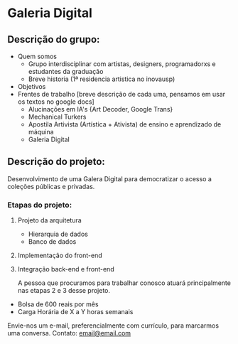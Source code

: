 # Galeria Digital

## Descrição do grupo:
- Quem somos
  - Grupo interdisciplinar com artistas, designers, programadorxs e estudantes da graduação
  - Breve historia (1ª residencia artistica no inovausp)
- Objetivos
- Frentes de trabalho [breve descrição de cada uma, pensamos em usar os textos no google docs]
  - Alucinações em IA's {Art Decoder, Google Trans}
  - Mechanical Turkers
  - Apostila Artivista (Artística + Ativista)
    de ensino e aprendizado de máquina
  - Galeria Digital

## Descrição do projeto:
  Desenvolvimento de uma Galera Digital para democratizar o acesso a coleções públicas e privadas.
  
### Etapas do projeto:

1. Projeto da arquitetura
   - Hierarquia de dados
   - Banco de dados
2. Implementação do front-end
3. Integração back-end e front-end

      A pessoa que procuramos para trabalhar conosco atuará principalmente nas etapas 2 e 3 desse projeto.

- Bolsa de 600 reais por mês
- Carga Horária de X a Y horas semanais

Envie-nos um e-mail, preferencialmente com currículo, para marcarmos uma conversa.
Contato: email@email.com
